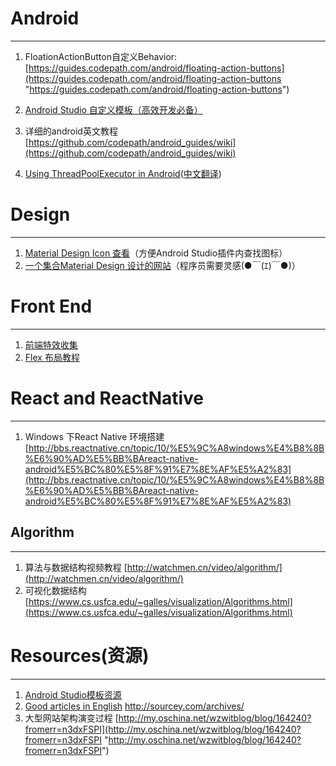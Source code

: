 # Android #
******
1. FloationActionButton自定义Behavior:[https://guides.codepath.com/android/floating-action-buttons](https://guides.codepath.com/android/floating-action-buttons "https://guides.codepath.com/android/floating-action-buttons")

2. [ Android Studio 自定义模板（高效开发必备）](http://robusttechhouse.com/tutorial-how-to-create-custom-android-code-templates/)
3. 详细的android英文教程  [https://github.com/codepath/android_guides/wiki](https://github.com/codepath/android_guides/wiki)
4. [Using ThreadPoolExecutor in Android](https://medium.freecodecamp.com/threadpoolexecutor-in-android-8e9d22330ee3#.hiw1y4s2e)([中文翻译](https://xpleeandroid.github.io/2016/07/29/using-threadpoolexcuter-in-android))





# Design #
******
1. [Material Design Icon 查看](https://design.google.com/icons/)（方便Android Studio插件内查找图标）
2. [一个集合Material Design 设计的网站](http://www.materialup.com/)（程序员需要灵感(●￣(ｴ)￣●)）

# Front End #
******
1. [前端特效收集](http://codepen.io/)
2.  [Flex 布局教程](http://www.ruanyifeng.com/blog/2015/07/flex-grammar.html)

# React and ReactNative #
******
1. Windows 下React Native 环境搭建 [http://bbs.reactnative.cn/topic/10/%E5%9C%A8windows%E4%B8%8B%E6%90%AD%E5%BB%BAreact-native-android%E5%BC%80%E5%8F%91%E7%8E%AF%E5%A2%83](http://bbs.reactnative.cn/topic/10/%E5%9C%A8windows%E4%B8%8B%E6%90%AD%E5%BB%BAreact-native-android%E5%BC%80%E5%8F%91%E7%8E%AF%E5%A2%83)


## Algorithm ##
******
1. 算法与数据结构视频教程 [http://watchmen.cn/video/algorithm/](http://watchmen.cn/video/algorithm/)
2. 可视化数据结构  [https://www.cs.usfca.edu/~galles/visualization/Algorithms.html](https://www.cs.usfca.edu/~galles/visualization/Algorithms.html)


# Resources(资源) #
******
1. [Android Studio模板资源 ](https://github.com/gabrielemariotti/AndroidStudioTemplate)
2.  [Good articles in English](http://sourcey.com/archives/)  http://sourcey.com/archives/
3.  大型网站架构演变过程 [http://my.oschina.net/wzwitblog/blog/164240?fromerr=n3dxFSPI](http://my.oschina.net/wzwitblog/blog/164240?fromerr=n3dxFSPI "http://my.oschina.net/wzwitblog/blog/164240?fromerr=n3dxFSPI")